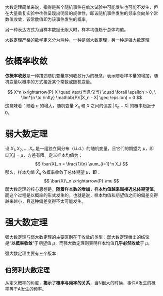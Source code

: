 大数定理简单来说，指得是某个随机事件在单次试验中可能发生也可能不发生，但在大量重复实验中往往呈现出明显的规律性，即该随机事件发生的频率会向某个常数值收敛，该常数值即为该事件发生的概率。

另一种表达方式为当样本数据无限大时，样本均值趋于总体均值。

大数定理严格的数学定义分为两种，一种是弱大数定理，另一种是强大数定理

# 依概率收敛

**依概率收敛**是一种描述随机变量序列收敛行为的概念，表示随着样本量的增加，随机变量以概率的方式接近某个常数或随机变量。

$$ X*n \xrightarrow{P} X \quad \text{当且仅当} \quad \forall \epsilon > 0, \ \lim*{n \to \infty} \mathbb{P}(|X_n - X| \geq \epsilon) = 0 $$
这意味着：随着 $n$ 的增大，随机变量 $X_n$ 和 $X$ 之间的偏差 $|X_n - X|$ 的概率趋近于 0。

# 弱大数定理

设 $X_1, X_2, \dots, X_n$ 是一组独立同分布（i.i.d.）的随机变量，且它们的期望为 $\mu$，即 $\mathbb{E}[X_i] = \mu$，方差有限。定义样本均值为： $$ \bar{X}_n = \frac{1}{n} \sum_{i=1}^n X_i $$ 那么，样本均值 $\bar{X}_n$ 依概率收敛于总体期望 $\mu$，即： $$ \bar{X}\_n \xrightarrow{P} \mu $$
弱大数定理的核心思想是，**随着样本数的增加，样本均值越来越接近总体期望值**，而这个过程是以概率的形式发生的。也就是说，样本均值和期望值之间的偏差变得越来越小，且这种偏差变得不太可能发生。

# 强大数定理

强大数定理与弱大数定理的主要区别在于收敛的类型：弱大数定理给出的结论是“**以概率收敛**”于期望值 $\mu$，而强大数定理则表明样本均值**几乎必然收敛**于 $\mu$。

强大数定理主要有三个版本

## 伯努利大数定理

从定义概率的角度，**揭示了概率与频率的关系**，当N很大的时候，事件A发生的概率等于A发生的频率。
